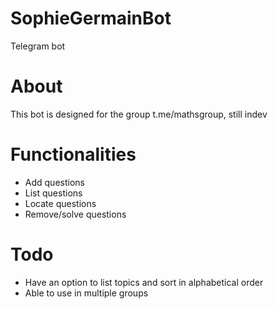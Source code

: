 # SophieGermainBot
Telegram bot

# About

This bot is designed for the group t.me/mathsgroup, still indev

# Functionalities

 - Add questions
 - List questions
 - Locate questions
 - Remove/solve questions

# Todo

 - Have an option to list topics and sort in alphabetical order
 - Able to use in multiple groups
